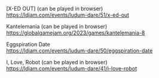 [X-ED OUT] (can be played in browser) \
https://ldjam.com/events/ludum-dare/51/x-ed-out

Kantelemania (can be played in browser) \
https://globalgamejam.org/2023/games/kantelemania-8

Eggspiration Date  \
https://ldjam.com/events/ludum-dare/50/eggspiration-date

I, Love, Robot (can be played in browser) \
https://ldjam.com/events/ludum-dare/41/i-love-robot

<!--
**F1nde/F1nde** is a ✨ _special_ ✨ repository because its `README.md` (this file) appears on your GitHub profile.

Here are some ideas to get you started:

- 🔭 I’m currently working on ...
- 🌱 I’m currently learning ...
- 👯 I’m looking to collaborate on ...
- 🤔 I’m looking for help with ...
- 💬 Ask me about ...
- 📫 How to reach me: ...
- 😄 Pronouns: ...
- ⚡ Fun fact: ...
-->
